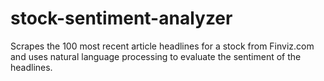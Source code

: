 # stock-sentiment-analyzer
Scrapes the 100 most recent article headlines for a stock from Finviz.com and uses natural language processing to evaluate the sentiment of the headlines.
